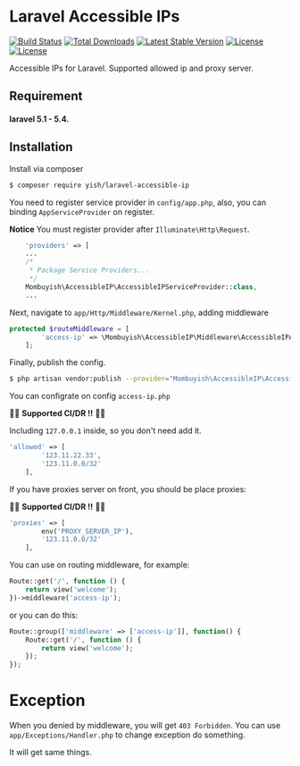 # Laravel Accessible IPs

<p>
<a href="https://travis-ci.org/Mombuyish/Laravel-accessible-IPs"><img src="https://travis-ci.org/Mombuyish/Laravel-accessible-IPs.svg" alt="Build Status"></a>
<a href="https://packagist.org/packages/yish/laravel-accessible-ip"><img src="https://poser.pugx.org/yish/laravel-accessible-ip/d/total.svg" alt="Total Downloads"></a>
<a href="https://packagist.org/packages/yish/laravel-accessible-ip"><img src="https://poser.pugx.org/yish/laravel-accessible-ip/v/stable.svg" alt="Latest Stable Version"></a>
<a href="https://packagist.org/packages/yish/laravel-accessible-ip"><img src="https://poser.pugx.org/yish/laravel-accessible-ip/license.svg" alt="License"></a>
<a href="https://packagist.org/packages/yish/laravel-accessible-ip"><img src="https://poser.pugx.org/yish/laravel-accessible-ip/v/unstable.svg" alt="License"></a>
</p>

Accessible IPs for Laravel. Supported allowed ip and proxy server.

## Requirement
#### laravel 5.1 - 5.4.

## Installation

Install via composer
``` bash
$ composer require yish/laravel-accessible-ip
```

You need to register service provider in `config/app.php`, also, you can binding `AppServiceProvider` on register.

**Notice**
You must register provider after `Illuminate\Http\Request`.

``` php
    'providers' => [
    ...
    /*
     * Package Service Providers...
     */
    Mombuyish\AccessibleIP\AccessibleIPServiceProvider::class,
    ...
```

Next, navigate to `app/Http/Middleware/Kernel.php`, adding middleware

``` php
protected $routeMiddleware = [
        'access-ip' => \Mombuyish\AccessibleIP\Middleware\AccessibleIPAddress::class,
    ];
```

Finally, publish the config.

``` bash
$ php artisan vendor:publish --provider="Mombuyish\AccessibleIP\AccessibleIPServiceProvider"
```

You can configrate on config `access-ip.php`

🎉🎉 **Supported CI/DR !!** 🎉🎉

Including `127.0.0.1` inside, so you don't need add it.
```php
'allowed' => [
        '123.11.22.33',
        '123.11.0.0/32'
    ],
```

If you have proxies server on front, you should be place proxies:

🎉🎉 **Supported CI/DR !!** 🎉🎉

``` php
'proxies' => [
        env('PROXY_SERVER_IP'),
        '123.11.0.0/32'
    ],
```

You can use on routing middleware, for example:

``` php
Route::get('/', function () {
    return view('welcome');
})->middleware('access-ip');
```

or you can do this:

``` php
Route::group(['middleware' => ['access-ip']], function() {
    Route::get('/', function () {
        return view('welcome');
    });
});
```

# Exception
When you denied by middleware, you will get `403 Forbidden`.
You can use `app/Exceptions/Handler.php` to change exception do something.

It will get same things.
